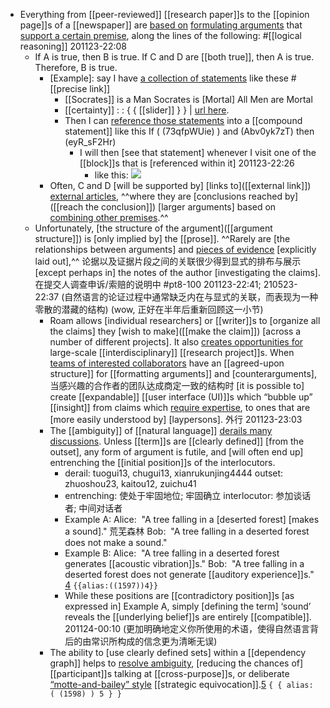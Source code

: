 - Everything from [[peer-reviewed]] [[research paper]]s to the [[opinion page]]s of a [[newspaper]] are [based on](((XSmlfO4Cr))) [formulating arguments]([[argument]]) that [support a certain premise]([[premise]]), along the lines of the following: #[[logical reasoning]]
201123-22:08
    - If A is true, then B is true.
If C and D are [[both true]], then A is true.
Therefore, B is true.
        - [Example]: say I have [a collection of statements]([[statement]]) like these     #[[precise link]]
            - [[Socrates]] is a Man
Socrates is [Mortal]
All Men are Mortal
            - [[certainty]] : : { { [[slider]] } } | [url here](https://roamresearch.com/#/app/help/page/bDlZbAB-p).
            - Then I can [reference those statements]([[reference]]) into a [[compound statement]] like this
If ( (73qfpWUie) ) and (Abv0yk7zT) then (eyR_sF2Hr)
                - I will then [see that statement] whenever I visit one of the [[block]]s that is [referenced within it]
201123-22:26
                    - like this: ![](https://firebasestorage.googleapis.com/v0/b/firescript-577a2.appspot.com/o/imgs%2Fv8%2Fhelp%2FbGuVgwv7eo?alt=media&token=5cc08cb5-9668-4812-9084-38cd9cd816cf)
        - Often, C and D [will be supported by] [links to]([[external link]]) [external articles](((1j6jxQrx_))), ^^where they are [conclusions reached by]([[reach the conclusion]]) [larger arguments] based on [combining other premises](((MJR_1OkWl))).^^ 
    - Unfortunately, [the structure of the argument]([[argument structure]]) is [only implied by] the [[prose]]. ^^Rarely are [the relationships between arguments] and [pieces of evidence]([[evidence]]) [explicitly laid out],^^ 论据以及证据片段之间的关联很少得到显式的排布与展示 [except perhaps in] the notes of the author [investigating the claims]. 在提交人调查申诉/索赔的说明中 #pt8-100 
201123-22:41; 210523-22:37
(自然语言的论证过程中通常缺乏内在与显式的关联，而表现为一种零散的潜藏的结构)
(wow, 正好在半年后重新回顾这一小节)
        - Roam allows [individual researchers] or [[writer]]s to [organize all the claims] they [wish to make]([[make the claim]]) [across a number of different projects]. It also [creates opportunities for]([[opportunity]]) large-scale [[interdisciplinary]] [[research project]]s. When [teams of interested collaborators]([[collaborator]]) have an [[agreed-upon structure]] for [[formatting arguments]] and [counterarguments], 当感兴趣的合作者的团队达成商定一致的结构时 [it is possible to] create [[expandable]] [[user interface (UI)]]s which “bubble up” [[insight]] from claims which [require expertise]([[expertise]]), to ones that are [more easily understood by] [laypersons]. 外行
201123-23:03
        - The [[ambiguity]] of [[natural language]] [derails many discussions]([[discussion]]). Unless [[term]]s are [[clearly defined]] [from the outset], any form of argument is futile, and [will often end up] entrenching the [[initial position]]s of the interlocutors.
            - derail: tuogui13, chugui13, xianrukunjing4444
outset: zhuoshou23, kaitou12, zuichu41
            - entrenching: 使处于牢固地位; 牢固确立
interlocutor: 参加谈话者; 中间对话者
            - Example A: Alice:  "A tree falling in a [deserted forest] [makes a sound]." 荒芜森林 
Bob:  "A tree falling in a deserted forest does not make a sound."
            - Example B: Alice:  "A tree falling in a deserted forest generates [[acoustic vibration]]s."
Bob:  "A tree falling in a deserted forest does not generate [[auditory experience]]s." [4](((VKYBpUhDe))) `{{alias:((1597))4}}` 
            - While these positions are [[contradictory position]]s [as expressed in] Example A, simply [defining the term] ‘sound’ reveals the [[underlying belief]]s are entirely [[compatible]]. 
201124-00:10
(更加明确地定义你所使用的术语，使得自然语言背后的由常识所构成的信念更为清晰无误)
        - The ability to [use clearly defined sets] within a [[dependency graph]] helps to [resolve ambiguity]([[ambiguity]]), [reducing the chances of] [[participant]]s talking at [[cross-purpose]]s, or deliberate [“motte-and-bailey” style]() [[strategic equivocation]].[5](((MFY2n1R_c))) `{ { alias: ( (1598) ) 5 } }`
